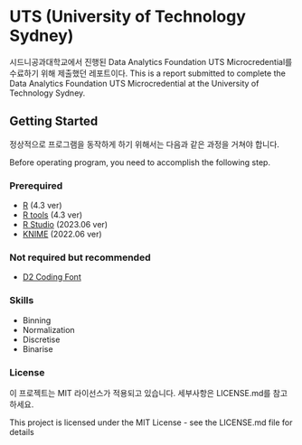 # UTS (University of Technology Sydney)
시드니공과대학교에서 진행된 Data Analytics Foundation UTS Microcredential를 수료하기 위해 제출했던 레포트이다.
This is a report submitted to complete the Data Analytics Foundation UTS Microcredential at the University of Technology Sydney.

## Getting Started
정상적으로 프로그램을 동작하게 하기 위해서는 다음과 같은 과정을 거쳐야 합니다.

Before operating program, you need to accomplish the following step.

### Prerequired
+ [R](https://cran.rstudio.com/) (4.3 ver)
+ [R tools](https://cran.r-project.org/bin/windows/Rtools/rtools43/rtools.html) (4.3 ver)
+ [R Studio](https://posit.co/download/rstudio-desktop/) (2023.06 ver)
+ [KNIME](https://www.knime.com/knime-product-downloads-2022-06) (2022.06 ver)

### Not required but recommended
+ [D2 Coding Font](https://github.com/naver/d2codingfont)

### Skills
+ Binning
+ Normalization
+ Discretise
+ Binarise

### License
이 프로젝트는 MIT 라이선스가 적용되고 있습니다. 세부사항은 LICENSE.md를 참고하세요.

This project is licensed under the MIT License - see the LICENSE.md file for details
